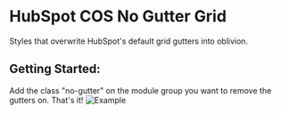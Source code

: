 # HubSpot COS No Gutter Grid
Styles that overwrite HubSpot's default grid gutters into oblivion.

## Getting Started:
Add the class "no-gutter" on the module group you want to remove the gutters on. That's it!
![Example](screenshot.jpg?raw=true "Example of adding a class to a module group")
